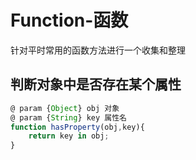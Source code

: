# Function-函数
针对平时常用的函数方法进行一个收集和整理
## 判断对象中是否存在某个属性
```js
@ param {Object} obj 对象
@ param {String} key 属性名
function hasProperty(obj,key){
	return key in obj;
}
```